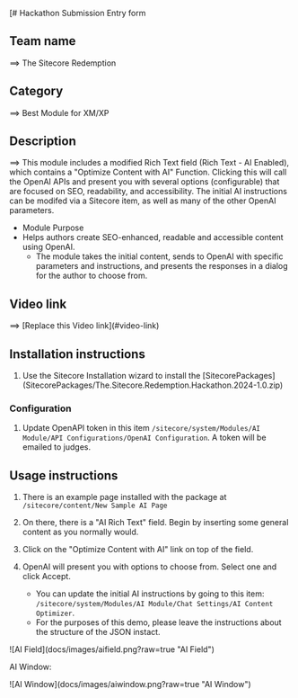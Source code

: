 [# Hackathon Submission Entry form


## Team name
⟹ The Sitecore Redemption

## Category
⟹ Best Module for XM/XP

## Description
⟹ This module includes a modified Rich Text field (Rich Text - AI Enabled), which contains a "Optimize Content with AI" Function.   Clicking this will call the OpenAI APIs and present you with several options (configurable) that are focused on SEO, readability, and accessibility.  The initial AI instructions can be modifed via a Sitecore item, as well as many of the other OpenAI parameters.

  - Module Purpose
  - Helps authors create SEO-enhanced, readable and accessible content using OpenAI.
    - The module takes the initial content, sends to OpenAI with specific parameters and instructions, and presents the responses in a dialog for the author to choose from.

## Video link
⟹ \[Replace this Video link\](#video-link)


## Installation instructions

1. Use the Sitecore Installation wizard to install the \[SitecorePackages\](SitecorePackages/The.Sitecore.Redemption.Hackathon.2024-1.0.zip)


### Configuration

1. Update OpenAPI token in this item `/sitecore/system/Modules/AI Module/API Configurations/OpenAI Configuration`.  A token will be emailed to judges.

## Usage instructions

1. There is an example page installed with the package at `/sitecore/content/New Sample AI Page`
2. On there, there is a "AI Rich Text" field.  Begin by inserting some general content as you normally would.
3. Click on the "Optimize Content with AI" link on top of the field.
4. OpenAI will present you with options to choose from.  Select one and click Accept.

    - You can update the initial AI instructions by going to this item: `/sitecore/system/Modules/AI Module/Chat Settings/AI Content Optimizer`.
    - For the purposes of this demo, please leave the instructions about the structure of the JSON instact.

!\[AI Field\](docs/images/aifield.png?raw=true "AI Field")

AI Window:

!\[AI Window\](docs/images/aiwindow.png?raw=true "AI Window")

